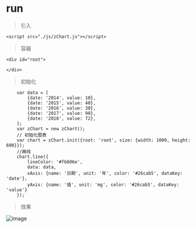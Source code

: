 # run 
>引入
```
<script src="./js/zChart.js"></script>

```
>容器
```
<div id="root">

</div>

```
>初始化

```
    var data = [
        {date: '2014', value: 10},
        {date: '2015', value: 40},
        {date: '2016', value: 30},
        {date: '2017', value: 90},
        {date: '2018', value: 72},
    ];
    var zChart = new zChart();
    // 初始化图表
    var chart = zChart.init({root: 'root', size: {width: 1000, height: 600}});
    //画线
    chart.line({
        lineColor: '#fb606e',
        data: data,
        xAxis: {name: '日期', unit: '年', color: '#26cab5', dataKey: 'date'},
        yAxis: {name: '值', unit: 'mg', color: '#26cab5', dataKey: 'value'}
    });

```

>效果

 ![image](https://github.com/zlx362211854/zChart/static/examp.png)
